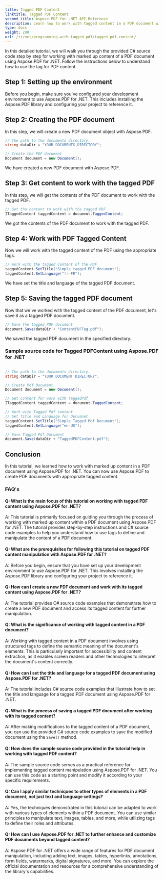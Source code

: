 ```yaml
---
title: Tagged PDF Content
linktitle: Tagged PDF Content
second_title: Aspose.PDF for .NET API Reference
description: Learn how to work with tagged content in a PDF document with Aspose.PDF for .NET. A step-by-step guide to using tags.
type: docs
weight: 200
url: /it/net/programming-with-tagged-pdf/tagged-pdf-content/
---
```

In this detailed tutorial, we will walk you through the provided C# source code step by step for working with marked up content of a PDF document using Aspose.PDF for .NET. Follow the instructions below to understand how to use the tag for PDF content.

## Step 1: Setting up the environment

Before you begin, make sure you've configured your development environment to use Aspose.PDF for .NET. This includes installing the Aspose.PDF library and configuring your project to reference it.

## Step 2: Creating the PDF document

In this step, we will create a new PDF document object with Aspose.PDF.

```csharp
// The path to the documents directory.
string dataDir = "YOUR DOCUMENTS DIRECTORY";

// Create the PDF document
Document document = new Document();
```

We have created a new PDF document with Aspose.PDF.

## Step 3: Get content to work with the tagged PDF

In this step, we will get the contents of the PDF document to work with the tagged PDF.

```csharp
// Get the content to work with the tagged PDF
ITaggedContent taggedContent = document.TaggedContent;
```

We got the contents of the PDF document to work with the tagged PDF.

## Step 4: Work with PDF Tagged Content

Now we will work with the tagged content of the PDF using the appropriate tags.

```csharp
// Work with the tagged content of the PDF
taggedContent.SetTitle("Simple tagged PDF document");
taggedContent.SetLanguage("fr-FR");
```

We have set the title and language of the tagged PDF document.

## Step 5: Saving the tagged PDF document

Now that we've worked with the tagged content of the PDF document, let's save it as a tagged PDF document.

```csharp
// Save the tagged PDF document
document.Save(dataDir + "ContentPDFTag.pdf");
```

We saved the tagged PDF document in the specified directory.

### Sample source code for Tagged PDFContent using Aspose.PDF for .NET 

```csharp

// The path to the documents directory.
string dataDir = "YOUR DOCUMENT DIRECTORY";

// Create Pdf Document
Document document = new Document();

// Get Content for work with TaggedPdf
ITaggedContent taggedContent = document.TaggedContent;

// Work with Tagged Pdf content
// Set Title and Language for Documnet
taggedContent.SetTitle("Simple Tagged Pdf Document");
taggedContent.SetLanguage("en-US");

// Save Tagged Pdf Document
document.Save(dataDir + "TaggedPDFContent.pdf");

```
## Conclusion

In this tutorial, we learned how to work with marked up content in a PDF document using Aspose.PDF for .NET. You can now use Aspose.PDF to create PDF documents with appropriate tagged content.

### FAQ's

#### Q: What is the main focus of this tutorial on working with tagged PDF content using Aspose.PDF for .NET?

A: This tutorial is primarily focused on guiding you through the process of working with marked up content within a PDF document using Aspose.PDF for .NET. The tutorial provides step-by-step instructions and C# source code examples to help you understand how to use tags to define and manipulate the content of a PDF document.

#### Q: What are the prerequisites for following this tutorial on tagged PDF content manipulation with Aspose.PDF for .NET?

A: Before you begin, ensure that you have set up your development environment to use Aspose.PDF for .NET. This involves installing the Aspose.PDF library and configuring your project to reference it.

#### Q: How can I create a new PDF document and work with its tagged content using Aspose.PDF for .NET?

A: The tutorial provides C# source code examples that demonstrate how to create a new PDF document and access its tagged content for further manipulation.

#### Q: What is the significance of working with tagged content in a PDF document?

A: Working with tagged content in a PDF document involves using structured tags to define the semantic meaning of the document's elements. This is particularly important for accessibility and content extraction, as it enables screen readers and other technologies to interpret the document's content correctly.

#### Q: How can I set the title and language for a tagged PDF document using Aspose.PDF for .NET?

A: The tutorial includes C# source code examples that illustrate how to set the title and language for a tagged PDF document using Aspose.PDF for .NET.

#### Q: What is the process of saving a tagged PDF document after working with its tagged content?

A: After making modifications to the tagged content of a PDF document, you can use the provided C# source code examples to save the modified document using the `Save()` method.

#### Q: How does the sample source code provided in the tutorial help in working with tagged PDF content?

A: The sample source code serves as a practical reference for implementing tagged content manipulation using Aspose.PDF for .NET. You can use this code as a starting point and modify it according to your specific requirements.

#### Q: Can I apply similar techniques to other types of elements in a PDF document, not just text and language settings?

A: Yes, the techniques demonstrated in this tutorial can be adapted to work with various types of elements within a PDF document. You can use similar principles to manipulate text, images, tables, and more, while utilizing tags to define their roles and attributes.

#### Q: How can I use Aspose.PDF for .NET to further enhance and customize PDF documents beyond tagged content?

A: Aspose.PDF for .NET offers a wide range of features for PDF document manipulation, including adding text, images, tables, hyperlinks, annotations, form fields, watermarks, digital signatures, and more. You can explore the official documentation and resources for a comprehensive understanding of the library's capabilities.